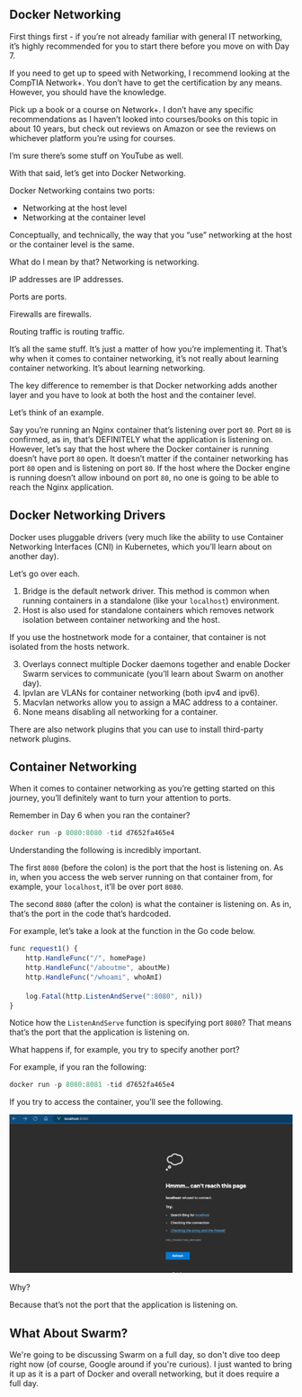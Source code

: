 ## Docker Networking

First things first - if you’re not already familiar with general IT networking, it’s highly recommended for you to start there before you move on with Day 7.

If you need to get up to speed with Networking, I recommend looking at the CompTIA Network+. You don’t have to get the certification by any means. However, you should have the knowledge.

Pick up a book or a course on Network+. I don’t have any specific recommendations as I haven’t looked into courses/books on this topic in about 10 years, but check out reviews on Amazon or see the reviews on whichever platform you’re using for courses.

I’m sure there’s some stuff on YouTube as well.

With that said, let’s get into Docker Networking.

Docker Networking contains two ports:

- Networking at the host level
- Networking at the container level

Conceptually, and technically, the way that you “use” networking at the host or the container level is the same.

What do I mean by that? Networking is networking.

IP addresses are IP addresses.

Ports are ports.

Firewalls are firewalls.

Routing traffic is routing traffic.

It’s all the same stuff. It’s just a matter of how you’re implementing it.  That’s why when it comes to container networking, it’s not really about learning container networking. It’s about learning networking.

The key difference to remember is that Docker networking adds another layer and you have to look at both the host and the container level.

Let’s think of an example.

Say you’re running an Nginx container that’s listening over port `80`. Port `80` is confirmed, as in, that’s DEFINITELY what the application is listening on. However, let’s say that the host where the Docker container is running doesn’t have port `80` open. It doesn’t matter if the container networking has port `80` open and is listening on port `80`. If the host where the Docker engine is running doesn’t allow inbound on port `80`, no one is going to be able to reach the Nginx application.

## Docker Networking Drivers

Docker uses pluggable drivers (very much like the ability to use Container Networking Interfaces (CNI) in Kubernetes, which you’ll learn about on another day).

Let’s go over each.

1. Bridge is the default network driver. This method is common when running containers in a standalone (like your `localhost`) environment.
2. Host is also used for standalone containers which removes network isolation between container networking and the host.

If you use the hostnetwork mode for a container, that container is not isolated from the hosts network.

3. Overlays connect multiple Docker daemons together and enable Docker Swarm services to communicate (you’ll learn about Swarm on another day).
4. Ipvlan are VLANs for container networking (both ipv4 and ipv6).
5. Macvlan networks allow you to assign a MAC address to a container.
6. None means disabling all networking for a container.

There are also network plugins that you can use to install third-party network plugins.

## Container Networking

When it comes to container networking as you’re getting started on this journey, you’ll definitely want to turn your attention to ports.

Remember in Day 6 when you ran the container?

```jsx
docker run -p 8080:8080 -tid d7652fa465e4
```

Understanding the following is incredibly important.

The first `8080` (before the colon) is the port that the host is listening on. As in, when you access the web server running on that container from, for example, your `localhost`, it’ll be over port `8080`.

The second `8080` (after the colon) is what the container is listening on. As in, that’s the port in the code that’s hardcoded.

For example, let’s take a look at the function in the Go code below.

```jsx
func request1() {
	http.HandleFunc("/", homePage)
	http.HandleFunc("/aboutme", aboutMe)
	http.HandleFunc("/whoami", whoAmI)

	log.Fatal(http.ListenAndServe(":8080", nil))
}
```

Notice how the `ListenAndServe` function is specifying port `8080`? That means that’s the port that the application is listening on.

What happens if, for example, you try to specify another port?

For example, if you ran the following:

```jsx
docker run -p 8080:8081 -tid d7652fa465e4
```

If you try to access the container, you’ll see the following.

![Untitled](../images/21.png)

Why?

Because that’s not the port that the application is listening on.

## What About Swarm?
We're going to be discussing Swarm on a full day, so don't dive too deep right now (of course, Google around if you're curious). I just wanted to bring it up as it is a part of Docker and overall networking, but it does require a full day.